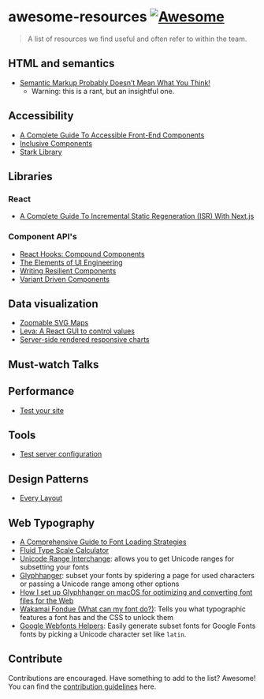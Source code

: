 # awesome-resources [![Awesome](https://awesome.re/badge.svg)](https://awesome.re)

> A list of resources we find useful and often refer to within the team.

## HTML and semantics

- [Semantic Markup Probably Doesn’t Mean What You Think!](https://levelup.gitconnected.com/semantic-markup-probably-doesnt-mean-what-you-think-9e44d2439b18)
  - Warning: this is a rant, but an insightful one. 

## Accessibility

- [A Complete Guide To Accessible Front-End Components](https://www.smashingmagazine.com/2021/03/complete-guide-accessible-front-end-components/)
- [Inclusive Components](https://inclusive-components.design/)
- [Stark Library](https://www.getstark.co/library/)

## Libraries

### React
- [A Complete Guide To Incremental Static Regeneration (ISR) With Next.js](https://www.smashingmagazine.com/2021/04/incremental-static-regeneration-nextjs/)

### Component API's

- [React Hooks: Compound Components](https://kentcdodds.com/blog/compound-components-with-react-hooks)
- [The Elements of UI Engineering](https://overreacted.io/the-elements-of-ui-engineering/)
- [Writing Resilient Components](https://overreacted.io/writing-resilient-components/)
- [Variant Driven Components](https://ped.ro/blog/variant-driven-components)

## Data visualization
- [Zoomable SVG Maps](https://codesandbox.io/s/zooming-svg-maps-ointi)
- [Leva: A React GUI to control values](https://github.com/pmndrs/leva)
- [Server-side rendered responsive charts](https://dev.to/richharris/a-new-technique-for-making-responsive-javascript-free-charts-gmp)

## Must-watch Talks

## Performance
- [Test your site](https://web.dev/measure/)

## Tools
- [Test server configuration](https://internet.nl/)

## Design Patterns

- [Every Layout](https://every-layout.dev/)

## Web Typography

- [A Comprehensive Guide to Font Loading Strategies](https://www.zachleat.com/web/comprehensive-webfonts/)
- [Fluid Type Scale Calculator](https://utopia.fyi/type/calculator/)
- [Unicode Range Interchange](https://www.zachleat.com/unicode-range-interchange/): allows you to get Unicode ranges for subsetting your fonts
- [Glyphhanger](https://github.com/zachleat/glyphhanger): subset your fonts by spidering a page for used characters or passing a Unicode range among other options
- [How I set up Glyphhanger on macOS for optimizing and converting font files for the Web](https://www.sarasoueidan.com/blog/glyphhanger/)
- [Wakamai Fondue (What can my font do?)](https://wakamaifondue.com/beta/): Tells you what typographic features a font has and the CSS to unlock them
- [Google Webfonts Helpers](https://google-webfonts-helper.herokuapp.com/fonts): Easily generate subset fonts for Google Fonts fonts by picking a Unicode character set like `latin`.

## Contribute

Contributions are encouraged. Have something to add to the list? Awesome! You can find the [contribution guidelines](contributing.md) here.
